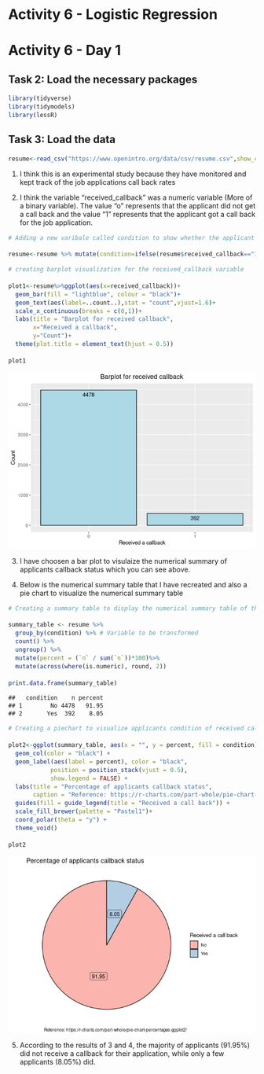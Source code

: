 Activity 6 - Logistic Regression
================

# Activity 6 - Day 1

## Task 2: Load the necessary packages

``` r
library(tidyverse)
library(tidymodels) 
library(lessR)
```

## Task 3: Load the data

``` r
resume<-read_csv("https://www.openintro.org/data/csv/resume.csv",show_col_types = FALSE)
```

1.  I think this is an experimental study because they have monitored
    and kept track of the job applications call back rates

2.  I think the variable “received\_callback” was a numeric variable
    (More of a binary variable). The value “o” represents that the
    applicant did not get a call back and the value “1” represents that
    the applicant got a call back for the job application.

``` r
# Adding a new varibale called condition to show whether the applicant received a call back

resume<-resume %>% mutate(condition=ifelse(resume$received_callback=="1","Yes","No"))
```

``` r
# creating barplot visualization for the received_callback variable

plot1<-resume%>%ggplot(aes(x=received_callback))+
  geom_bar(fill = "lightblue", colour = "black")+
  geom_text(aes(label=..count..),stat = "count",vjust=1.6)+
  scale_x_continuous(breaks = c(0,1))+
  labs(title = "Barplot for received callback",
       x="Received a callback",
       y="Count")+
  theme(plot.title = element_text(hjust = 0.5))

plot1
```

![](activity06_files/figure-gfm/unnamed-chunk-4-1.png)<!-- -->

3.  I have choosen a bar plot to visulaize the numerical summary of
    applicants callback status which you can see above.

4.  Below is the numerical summary table that I have recreated and also
    a pie chart to visualize the numerical summary table

``` r
# Creating a summary table to display the numerical summary table of the applicants callback status

summary_table <- resume %>% 
  group_by(condition) %>% # Variable to be transformed
  count() %>% 
  ungroup() %>% 
  mutate(percent = (`n` / sum(`n`))*100)%>%
  mutate(across(where(is.numeric), round, 2))

print.data.frame(summary_table)
```

    ##   condition    n percent
    ## 1        No 4478   91.95
    ## 2       Yes  392    8.05

``` r
# Creating a piechart to visualize applicants condition of received callback

plot2<-ggplot(summary_table, aes(x = "", y = percent, fill = condition)) +
  geom_col(color = "black") +
  geom_label(aes(label = percent), color = "black",
            position = position_stack(vjust = 0.5),
            show.legend = FALSE) +
  labs(title = "Percentage of applicants callback status",
       caption = "Reference: https://r-charts.com/part-whole/pie-chart-percentages-ggplot2/")+
  guides(fill = guide_legend(title = "Received a call back")) +
  scale_fill_brewer(palette = "Pastel1")+
  coord_polar(theta = "y") + 
  theme_void()

plot2
```

![](activity06_files/figure-gfm/unnamed-chunk-5-1.png)<!-- -->

5.  According to the results of 3 and 4, the majority of applicants
    (91.95%) did not receive a callback for their application, while
    only a few applicants (8.05%) did.
